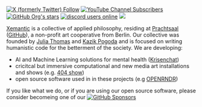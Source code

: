 [<img alt="X (formerly Twitter) Follow" src="https://img.shields.io/twitter/follow/KazikPogoda?label=Follow on X">](https://x.com/KazikPogoda)
[<img alt="YouTube Channel Subscribers" src="https://img.shields.io/youtube/channel/subscribers/UCLWGRPqrPBS7CDuaPxODmRQ?&label=YouTube&logo=youtube">](https://www.youtube.com/kazikPogoda)
[<img alt="GitHub Org's stars" src="https://img.shields.io/github/stars/xemantic?logo=github&label=GitHub stars">]()
[<img alt="discord users online" src="https://img.shields.io/discord/811561179280965673?logo=discord&logoColor=white">](https://discord.gg/vQktqqN2Vn)
[<img src="https://img.shields.io/badge/Instagram-E4405F?logo=instagram&logoColor=white" />](https://www.instagram.com/xemantic.berlin)

[Xemantic](https://xemantic.com) is a collective of applied philosophy, residing at [Prachtsaal](https://prachtsaal.berlin)
([GitHub](https://github.com/prachtsaal/)),
a non-profit art cooperative from Berlin.
Our collective was founded by [Julia Thomas](https://github.com/uncannyJulia) and [Kazik Pogoda](https://github.com/morisil) and is focused on writing humanistic code for the betterment of the society. We are developing:
* AI and Machine Learning solutions for mental health ([Krisenchat](https://krisenchat.de/))
* cricitcal but immersive computational and new media art installations and shows (e.g. [404 show](https://xemantic.com/404/)) 
* open source software used in in these projects (e.g [OPENRNDR](https://openrndr.org/))

If you like what we do, or if you are using our open source software, please consider becomeing one of our
[<img alt="GitHub Sponsors" src="https://img.shields.io/github/sponsors/xemantic?logo=GitHub-Sponsors">](https://github.com/sponsors/xemantic)
